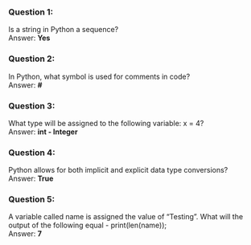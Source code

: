 ### Question 1:

Is a string in Python a sequence?\
Answer: **Yes**

### Question 2:

In Python, what symbol is used for comments in code?\
Answer: **#**

### Question 3:

What type will be assigned to the following variable: x = 4?\
Answer: **int - Integer**

### Question 4:

Python allows for both implicit and explicit data type conversions?\
Answer: **True**

### Question 5:

A variable called name is assigned the value of “Testing”. What will the output of the following equal - print(len(name));\
Answer: **7**
